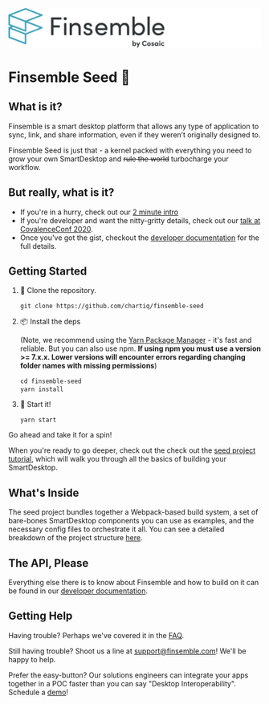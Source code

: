 [![Finsemble SmartDesktop](./assets/img/Finsemble+Cosaic.svg)](https://documentation.finsemble.com/)

# Finsemble Seed 🌱

## What is it?

Finsemble is a smart desktop platform that allows any type of application to sync, link, and share information, even if
they weren’t originally designed to.

Finsemble Seed is just that - a kernel packed with everything you need to grow your own SmartDesktop and <del>rule the
world</del> turbocharge your workflow.

## But really, what is it?

- If you're in a hurry, check out our [2 minute intro](https://www.youtube.com/watch?v=Y_CL7nrowL8)
- If you're developer and want the nitty-gritty details, check out our
  [talk at CovalenceConf 2020](https://www.youtube.com/watch?v=3dNzaNN3unA&t=377s).
- Once you've got the gist, checkout the [developer documentation](https://documentation.finsemble.com/) for the full
  details.

## Getting Started

1. 📡 Clone the repository.
   ```
   git clone https://github.com/chartiq/finsemble-seed
   ```
2. 📦 Install the deps

   (Note, we recommend using the [Yarn Package Manager](https://yarnpkg.com/) - it's fast and reliable. But you can also
   use npm. **If using npm you must use a version >= 7.x.x. Lower versions will encounter errors regarding changing
   folder names with missing permissions**)

   ```
   cd finsemble-seed
   yarn install
   ```

3. 🚀 Start it!
   ```
   yarn start
   ```

Go ahead and take it for a spin!

When you're ready to go deeper, check out the check out the
[seed project tutorial](https://documentation.finsemble.com/tutorial-gettingStarted.html), which will walk you through
all the basics of building your SmartDesktop.

## What's Inside

The seed project bundles together a Webpack-based build system, a set of bare-bones SmartDesktop components you can use
as examples, and the necessary config files to orchestrate it all. You can see a detailed breakdown of the project
structure [here](./ProjectStructure.md).

## The API, Please

Everything else there is to know about Finsemble and how to build on it can be found in our
[developer documentation](https://documentation.finsemble.com/).

## Getting Help

Having trouble? Perhaps we've covered it in the [FAQ](https://documentation.finsemble.com/tutorial-FAQ.html).

Still having trouble? Shoot us a line at support@finsemble.com! We'll be happy to help.

Prefer the easy-button? Our solutions engineers can integrate your apps together in a POC faster than you can say
"Desktop Interoperability". Schedule a [demo](https://cosaic.io/contact)!
